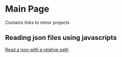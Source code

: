 # Main Page

Contains links to minor projects

## Reading json files using javascripts
[Read a json with a relative path](js_read_json_url.html)


